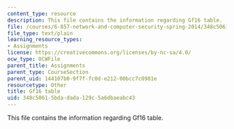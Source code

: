 ```yaml
---
content_type: resource
description: This file contains the information regarding Gf16 table.
file: /courses/6-857-network-and-computer-security-spring-2014/348c50615bdadada129c5a6dbaeabc43_gf16_table.txt
file_type: text/plain
learning_resource_types:
- Assignments
license: https://creativecommons.org/licenses/by-nc-sa/4.0/
ocw_type: OCWFile
parent_title: Assignments
parent_type: CourseSection
parent_uid: 144107b0-9f7f-fc0d-e212-00bcc7c0981e
resourcetype: Other
title: Gf16 table
uid: 348c5061-5bda-dada-129c-5a6dbaeabc43
---
```

This file contains the information regarding Gf16 table.